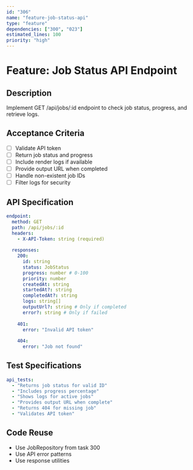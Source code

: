 ```yaml
---
id: "306"
name: "feature-job-status-api"
type: "feature"
dependencies: ["300", "023"]
estimated_lines: 100
priority: "high"
---
```


# Feature: Job Status API Endpoint

## Description
Implement GET /api/jobs/:id endpoint to check job status, progress, and retrieve logs.

## Acceptance Criteria
- [ ] Validate API token
- [ ] Return job status and progress
- [ ] Include render logs if available
- [ ] Provide output URL when completed
- [ ] Handle non-existent job IDs
- [ ] Filter logs for security

## API Specification
```yaml
endpoint:
  method: GET
  path: /api/jobs/:id
  headers:
    - X-API-Token: string (required)
  
  responses:
    200:
      id: string
      status: JobStatus
      progress: number # 0-100
      priority: number
      createdAt: string
      startedAt?: string
      completedAt?: string
      logs: string[]
      outputUrl?: string # Only if completed
      error?: string # Only if failed
    
    401:
      error: "Invalid API token"
    
    404:
      error: "Job not found"
```

## Test Specifications
```yaml
api_tests:
  - "Returns job status for valid ID"
  - "Includes progress percentage"
  - "Shows logs for active jobs"
  - "Provides output URL when complete"
  - "Returns 404 for missing job"
  - "Validates API token"
```

## Code Reuse
- Use JobRepository from task 300
- Use API error patterns
- Use response utilities

